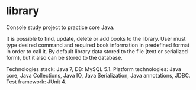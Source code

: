 library
=======

Console study project to practice core Java.

It is possible to find, update, delete or add
books to the library. User must type desired command and required
book information in predefined format in order to call it.
By default library data stored to the file (text or serialized form),
but it also can be stored to the database.


Technologies stack: Java 7, DB: MySQL 5.1. 
Platform technologies: Java core, Java Collections, Java IO, Java Serialization, Java annotations, JDBC.
Test framework: JUnit 4.

